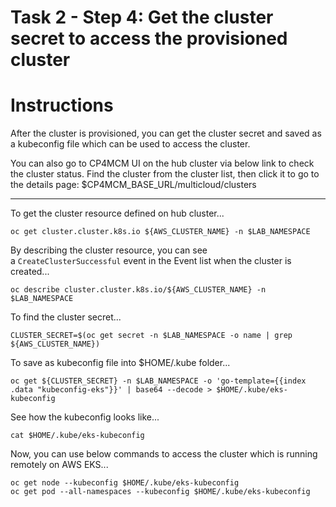 # Task 2 - Step 4: Get the cluster secret to access the provisioned cluster

Instructions
============

After the cluster is provisioned, you can get the cluster secret and saved as a kubeconfig file which can be
used to access the cluster.

You can also go to CP4MCM UI on the hub cluster via below link to check the cluster status. Find the cluster
from the cluster list, then click it to go to the details page:
$CP4MCM_BASE_URL/multicloud/clusters

---

To get the cluster resource defined on hub cluster...

```shell
oc get cluster.cluster.k8s.io ${AWS_CLUSTER_NAME} -n $LAB_NAMESPACE
```

By describing the cluster resource, you can see a `CreateClusterSuccessful` event in the Event list when the cluster is created...

```shell
oc describe cluster.cluster.k8s.io/${AWS_CLUSTER_NAME} -n $LAB_NAMESPACE
```

To find the cluster secret...

```shell
CLUSTER_SECRET=$(oc get secret -n $LAB_NAMESPACE -o name | grep ${AWS_CLUSTER_NAME})
```

To save as kubeconfig file into $HOME/.kube folder...

```shell
oc get ${CLUSTER_SECRET} -n $LAB_NAMESPACE -o 'go-template={{index .data "kubeconfig-eks"}}' | base64 --decode > $HOME/.kube/eks-kubeconfig
```

See how the kubeconfig looks like...

```shell
cat $HOME/.kube/eks-kubeconfig
```

Now, you can use below commands to access the cluster which is running remotely on AWS EKS...

```shell
oc get node --kubeconfig $HOME/.kube/eks-kubeconfig
oc get pod --all-namespaces --kubeconfig $HOME/.kube/eks-kubeconfig
```
